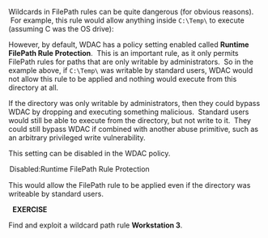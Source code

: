 Wildcards in FilePath rules can be quite dangerous (for obvious reasons).  For example, this rule would allow anything inside `C:\Temp\` to execute (assuming C was the OS drive):

<Allow ID="ID_ALLOW_A_2_2" FriendlyName="Temp FileRule" MinimumFileVersion="0.0.0.0" FilePath="%OSDRIVE%\Temp\*" />

  

However, by default, WDAC has a policy setting enabled called **Runtime FilePath Rule Protection**.  This is an important rule, as it only permits FilePath rules for paths that are only writable by administrators.  So in the example above, if `C:\Temp\` was writable by standard users, WDAC would not allow this rule to be applied and nothing would execute from this directory at all.

If the directory was only writable by administrators, then they could bypass WDAC by dropping and executing something malicious.  Standard users would still be able to execute from the directory, but not write to it.  They could still bypass WDAC if combined with another abuse primitive, such as an arbitrary privileged write vulnerability.

This setting can be disabled in the WDAC policy.

<Rule>
  <Option>Disabled:Runtime FilePath Rule Protection</Option>
</Rule>

  

This would allow the FilePath rule to be applied even if the directory was writeable by standard users.

  

  **EXERCISE**  
  
Find and exploit a wildcard path rule **Workstation 3**.


